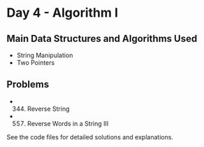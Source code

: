 # Day 4 - Algorithm I

## Main Data Structures and Algorithms Used
- String Manipulation
- Two Pointers

## Problems
- 344. Reverse String
- 557. Reverse Words in a String III

See the code files for detailed solutions and explanations.
